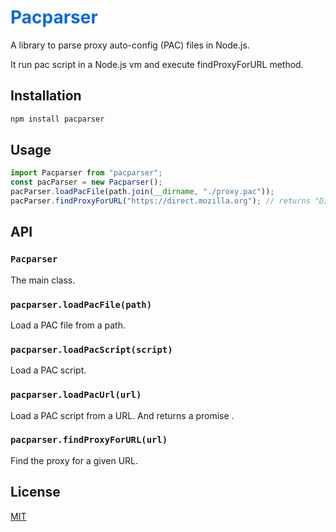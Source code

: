 <h1 style="color: #0969da;">Pacparser</h1>

A library to parse proxy auto-config (PAC) files in Node.js.

It run pac script in a Node.js vm and execute findProxyForURL method.

## Installation

```bash
npm install pacparser
```

## Usage

```javascript
import Pacparser from "pacparser";
const pacParser = new Pacparser();
pacParser.loadPacFile(path.join(__dirname, "./proxy.pac"));
pacParser.findProxyForURL("https://direct.mozilla.org"); // returns "DIRECT"
```

## API

### `Pacparser`

The main class.

### `pacparser.loadPacFile(path)`

Load a PAC file from a path.

### `pacparser.loadPacScript(script)`

Load a PAC script.

### `pacparser.loadPacUrl(url)`

Load a PAC script from a URL. And returns a promise .

### `pacparser.findProxyForURL(url)`

Find the proxy for a given URL.

## License

[MIT](LICENSE.md)

